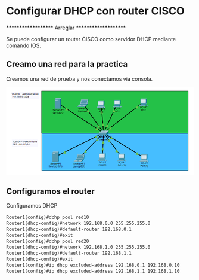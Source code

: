 # Configurar DHCP con router CISCO

******************  Arreglar   *******************


Se puede configurar un router CISCO como servidor DHCP mediante comando IOS.

## Creamo una red para la practica

Creamos una red de prueba y nos conectamos via consola.

![Switch vlan](Imagenes/SwitchVLan.png)

## Configuramos el router

Configuramos DHCP

``` cisco ios
Router1(config)#dchp pool red10
Router1(dhcp-config)#network 192.168.0.0 255.255.255.0
Router1(dhcp-config)#default-router 192.168.0.1
Router1(dhcp-config)#exit
Router1(config)#dchp pool red20
Router1(dhcp-config)#network 192.168.1.0 255.255.255.0
Router1(dhcp-config)#default-router 192.168.1.1
Router1(dhcp-config)#exit
Router1(config)#ip dhcp excluded-address 192.168.0.1 192.168.0.10
Router1(config)#ip dhcp excluded-address 192.168.1.1 192.168.1.10
```
